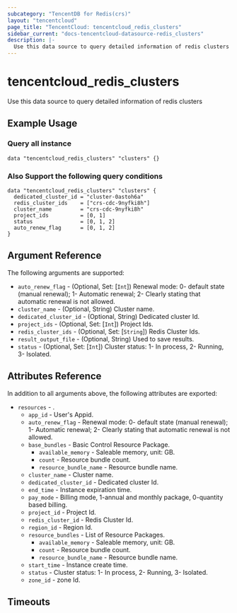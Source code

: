 ```yaml
---
subcategory: "TencentDB for Redis(crs)"
layout: "tencentcloud"
page_title: "TencentCloud: tencentcloud_redis_clusters"
sidebar_current: "docs-tencentcloud-datasource-redis_clusters"
description: |-
  Use this data source to query detailed information of redis clusters
---
```


# tencentcloud_redis_clusters

Use this data source to query detailed information of redis clusters

## Example Usage

### Query all instance

```hcl
data "tencentcloud_redis_clusters" "clusters" {}
```

### Also Support the following query conditions

```hcl
data "tencentcloud_redis_clusters" "clusters" {
  dedicated_cluster_id = "cluster-0astoh6a"
  redis_cluster_ids    = ["crs-cdc-9nyfki8h"]
  cluster_name         = "crs-cdc-9nyfki8h"
  project_ids          = [0, 1]
  status               = [0, 1, 2]
  auto_renew_flag      = [0, 1, 2]
}
```

## Argument Reference

The following arguments are supported:

* `auto_renew_flag` - (Optional, Set: [`Int`]) Renewal mode: 0- default state (manual renewal); 1- Automatic renewal; 2- Clearly stating that automatic renewal is not allowed.
* `cluster_name` - (Optional, String) Cluster name.
* `dedicated_cluster_id` - (Optional, String) Dedicated cluster Id.
* `project_ids` - (Optional, Set: [`Int`]) Project Ids.
* `redis_cluster_ids` - (Optional, Set: [`String`]) Redis Cluster Ids.
* `result_output_file` - (Optional, String) Used to save results.
* `status` - (Optional, Set: [`Int`]) Cluster status: 1- In process, 2- Running, 3- Isolated.

## Attributes Reference

In addition to all arguments above, the following attributes are exported:

* `resources` - .
  * `app_id` - User's Appid.
  * `auto_renew_flag` - Renewal mode: 0- default state (manual renewal); 1- Automatic renewal; 2- Clearly stating that automatic renewal is not allowed.
  * `base_bundles` - Basic Control Resource Package.
    * `available_memory` - Saleable memory, unit: GB.
    * `count` - Resource bundle count.
    * `resource_bundle_name` - Resource bundle name.
  * `cluster_name` - Cluster name.
  * `dedicated_cluster_id` - Dedicated cluster Id.
  * `end_time` - Instance expiration time.
  * `pay_mode` - Billing mode, 1-annual and monthly package, 0-quantity based billing.
  * `project_id` - Project Id.
  * `redis_cluster_id` - Redis Cluster Id.
  * `region_id` - Region Id.
  * `resource_bundles` - List of Resource Packages.
    * `available_memory` - Saleable memory, unit: GB.
    * `count` - Resource bundle count.
    * `resource_bundle_name` - Resource bundle name.
  * `start_time` - Instance create time.
  * `status` - Cluster status: 1- In process, 2- Running, 3- Isolated.
  * `zone_id` - zone Id.


## Timeouts

<no value>



